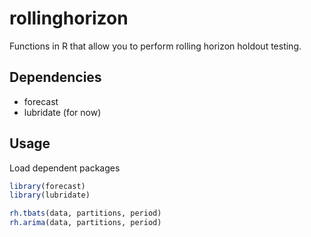 # rollinghorizon
Functions in R that allow you to perform rolling horizon holdout testing.

## Dependencies
* forecast
* lubridate (for now)

## Usage
Load dependent packages
```r
library(forecast)
library(lubridate)
```
```r
rh.tbats(data, partitions, period)
rh.arima(data, partitions, period)
```